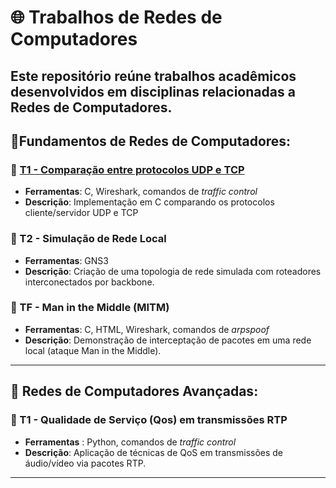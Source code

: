 # 🌐 Trabalhos de Redes de Computadores
Este repositório reúne trabalhos acadêmicos desenvolvidos em disciplinas relacionadas a **Redes de Computadores**.
---

## 📘Fundamentos de Redes de Computadores:
### 📄 [T1 - Comparação entre protocolos UDP e TCP](/Fundamentos/T1/)
- **Ferramentas**: C, Wireshark, comandos de *traffic control*
- **Descrição**: Implementação em C comparando os protocolos cliente/servidor UDP e TCP
### 📄 T2 - Simulação de Rede Local
- **Ferramentas**: GNS3
- **Descrição**: Criação de uma topologia de rede simulada com roteadores interconectados por backbone.
### 📄 TF - Man in the Middle (MITM)
- **Ferramentas**: C, HTML, Wireshark, comandos de *arpspoof*
- **Descrição**: Demonstração de interceptação de pacotes em uma rede local (ataque Man in the Middle).
---

## 📕 Redes de Computadores Avançadas:
### 📄 T1 - Qualidade de Serviço (Qos) em transmissões RTP
- **Ferramentas** : Python, comandos de *traffic control*
- **Descrição**: Aplicação de técnicas de QoS em transmissões de áudio/vídeo via pacotes RTP.
---
